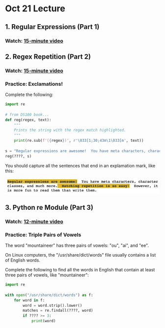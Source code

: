 # Oct 21 Lecture

## 1. Regular Expressions (Part 1)

### Watch: [15-minute video](https://youtu.be/0XKBYuANC_Q)

## 2. Regex Repetition (Part 2)

### Watch: [15-minute video](https://youtu.be/lFNWPxMXmCg)

### Practice: Exclamations!

Complete the following:

```python
import re

# from DS100 book...
def reg(regex, text):
    """
    Prints the string with the regex match highlighted.
    """
    print(re.sub(f'({regex})', r'\033[1;30;43m\1\033[m', text))
    
s = "Regular expressions are awesome!  You have meta characters, character classes, and much more.  Matching repetition is so easy!  However, it is more fun to read them than write them."
reg(????, s)
```

You should capture all the sentences that end in an explamation mark, like this:

<img src="part2.png" width=600>

## 3. Python re Module (Part 3)

### Watch: [12-minute video](https://youtu.be/iWSrEyGFz84)

### Practice: Triple Pairs of Vowels

The word "mountaineer" has three pairs of vowels: "ou", "ai", and
"ee".

On Linux computers, the "/usr/share/dict/words" file usually contains
a list of English words.

Complete the following to find all the words in English that contain
at least three pairs of vowels, like "mountaineer":

```python
import re

with open("/usr/share/dict/words") as f:
    for word in f:
        word = word.strip().lower()
        matches = re.findall(????, word)
        if ???? >= 3:
            print(word)
```
